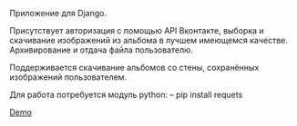 Приложение для Django.

Присутствует авторизация с помощью API Вконтакте, выборка и скачивание изображений из альбома в лучшем имеющемся качестве.
Архивирование и отдача файла пользователю.

Поддерживается скачивание альбомов со стены, сохранённых изображений пользователем.



Для работа потребуется модуль python:
– pip install requets


[Demo](https://devel0per.space/projects/vk_album/)